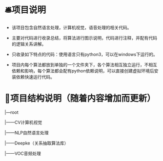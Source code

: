# 🛎项目说明

- 该项目包含自然语言处理，计算机视觉，语音处理的相关代码。

- 主要对代码进行收录总结，将算法进行图示说明，代码进行注释，并配有代码的逻辑关系讲解。

- 只收录如下特点的代码：使用语言只有python3，可以在windows下运行的。

- 项目内每个算法都放到单独的一个文件夹下，各个算法相互独立运行，不相互依赖和影响，每个算法都会配有python依赖说明，可以直接创建虚拟环境后安装依赖快速运行代码。

# 🧳项目结构说明（随着内容增加而更新）

|—root

|——CV计算机视觉

|——NLP自然语言处理

   |——Deepke（关系抽取算法库）

|——VOC音频处理

 

